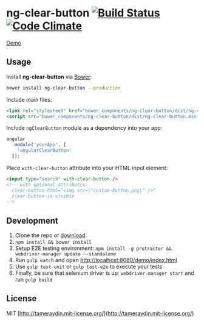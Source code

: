 # ng-clear-button [![Build Status](http://img.shields.io/travis/tameraydin/ng-clear-button/master.svg?style=flat-square)](https://travis-ci.org/tameraydin/ng-clear-button) [![Code Climate](http://img.shields.io/codeclimate/github/tameraydin/ng-clear-button.svg?style=flat-square)](https://codeclimate.com/github/tameraydin/ng-clear-button/dist/ng-clear-button.js)

[Demo](http://tamerayd.in/ng-clear-button/)

## Usage

Install **ng-clear-button** via [Bower](http://bower.io):
```bash
bower install ng-clear-button --production
```

Include main files:
```html
<link rel="stylesheet" href="bower_components/ng-clear-button/dist/ng-clear-button.min.css">
<script src="bower_components/ng-clear-button/dist/ng-clear-button.min.js"></script>
```

Include ``ngClearButton`` module as a dependency into your app:
```javascript
angular
  .module('yourApp', [
    'angularClearButton'
  ]);
```

Place ``with-clear-button`` attribute into your HTML input element:
```html
<input type="search" with-clear-button />
<!-- with optional attributes:
  clear-button-html="<img src=\"custom-button.png\" />"
  clear-button-is-visible
-->
```

## Development

1. Clone the repo or [download](https://github.com/tameraydin/ng-clear-button/archive/master.zip).
2. ``npm install && bower install``
3. Setup E2E testing environment: ``npm install -g protractor && webdriver-manager update --standalone``
4. Run ``gulp watch`` and open [http://localhost:8080/demo/index.html](http://localhost:8080/demo/index.html)
5. Use ``gulp test-unit`` or ``gulp test-e2e`` to execute your tests
6. Finally, be sure that selenium driver is up: ``webdriver-manager start`` and run ``gulp build``

## License

MIT [http://tameraydin.mit-license.org/](http://tameraydin.mit-license.org/)
